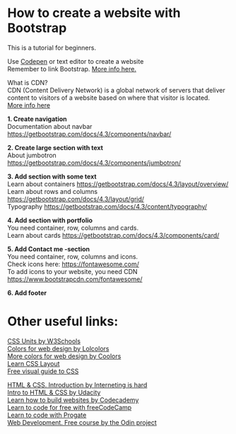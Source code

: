 # How to create a website with Bootstrap
This is a tutorial for beginners.

Use [Codepen](https://codepen.io/) or text editor to create a website<br>
Remember to link Bootstrap. [More info here.](https://getbootstrap.com/docs/4.3/getting-started/introduction/)

What is CDN?<br> 
CDN (Content Delivery Network) is a global network of servers that deliver content to visitors of a website based on where that visitor is located. <br>[More info here](https://www.wpsuperstars.net/beginners-guide-content-delivery-networks/)

**1. Create navigation**<br>
Documentation about navbar https://getbootstrap.com/docs/4.3/components/navbar/

**2. Create large section with text**<br>
About jumbotron https://getbootstrap.com/docs/4.3/components/jumbotron/

**3. Add section with some text**<br>
Learn about containers https://getbootstrap.com/docs/4.3/layout/overview/<br>
Learn about rows and columns https://getbootstrap.com/docs/4.3/layout/grid/<br>
Typography https://getbootstrap.com/docs/4.3/content/typography/

**4. Add section with portfolio**<br>
You need container, row, columns and cards.<br>
Learn about cards https://getbootstrap.com/docs/4.3/components/card/

**5. Add Contact me -section**<br>
You need container, row, columns and icons.<br>
Check icons here: https://fontawesome.com/ <br>
To add icons to your website, you need CDN https://www.bootstrapcdn.com/fontawesome/

**6. Add footer**

# Other useful links:
[CSS Units by W3Schools](https://www.w3schools.com/cssref/css_units.asp)<br>
[Colors for web design by Lolcolors](https://www.webdesignrankings.com/resources/lolcolors/)<br>
[More colors for web design by Coolors](https://coolors.co/)<br>
[Learn CSS Layout](http://learnlayout.com/)<br>
[Free visual guide to CSS](https://cssreference.io/?fbclid=IwAR2-5xI_ggYGT8_J-DLF6vExk5DaqkNKpeKWswQCQ_UfJkCLHDtctxKhegM)<br>

[HTML & CSS. Introduction by Interneting is hard](https://internetingishard.com/html-and-css/introduction/?fbclid=IwAR1nNlIQaLhedfjT6UEF7Gc8RZa3HzEeRFRVMFvyNFLU_3H5SpvmRiDdx5U) <br>
[Intro to HTML & CSS by Udacity](https://www.udacity.com/course/intro-to-html-and-css--ud001)<br>
[Learn how to build websites by Codecademy](https://www.codecademy.com/learn/paths/learn-how-to-build-websites)<br>
[Learn to code for free with freeCodeCamp](https://www.freecodecamp.org/)<br>
[Learn to code with Progate](https://progate.com/)<br>
[Web Development. Free course by the Odin project](https://www.theodinproject.com/tracks/3)